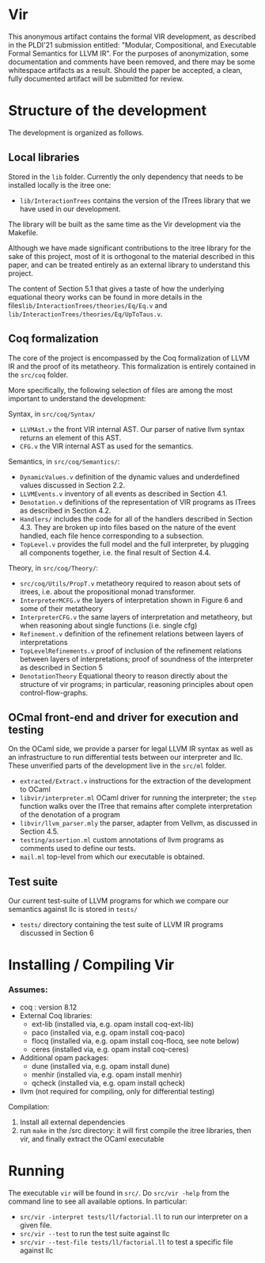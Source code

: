 # Vir

This anonymous artifact contains the formal VIR development, as described in the
PLDI'21 submission entitled: "Modular, Compositional, and Executable Formal
Semantics for LLVM IR". For the purposes of anonymization, some documentation
and comments have been removed, and there may be some whitespace artifacts as a
result. Should the paper be accepted, a clean, fully documented artifact will be
submitted for review.

# Structure of the development

The development is organized as follows.

## Local libraries

Stored in the `lib` folder. Currently the only dependency that needs to be installed locally is the itree one:
- `lib/InteractionTrees` contains the version of the ITrees library that we have used in our development. 

The library will be built as the same time as the Vir development via the Makefile.

Although we have made significant contributions to the itree library for the sake of this project, most of it
is orthogonal to the material described in this paper, and can be treated entirely as an external library to understand this project.

The content of Section 5.1 that gives a taste of how the underlying equational theory works can be found in more details in
the files`lib/InteractionTrees/theories/Eq/Eq.v` and `lib/InteractionTrees/theories/Eq/UpToTaus.v`.

## Coq formalization

The core of the project is encompassed by the Coq formalization of LLVM IR and the proof of its metatheory. 
This formalization is entirely contained in the `src/coq` folder. 

More specifically, the following selection of files are among the most important to understand the development:

Syntax, in `src/coq/Syntax/`
- `LLVMAst.v` the front VIR internal AST. Our parser of native llvm syntax returns an element of this AST.
- `CFG.v`     the VIR internal AST as used for the semantics. 

Semantics, in `src/coq/Semantics/`:
- `DynamicValues.v` definition of the dynamic values and underdefined values discussed in Section 2.2.
- `LLVMEvents.v`    inventory of all events as described in Section 4.1.
- `Denotation.v`    definitions of the representation of VIR programs as ITrees as described in Section 4.2.
- `Handlers/`       includes the code for all of the handlers described in Section 4.3. They are broken up into files 
                    based on the nature of the event handled, each file hence corresponding to a subsection.
- `TopLevel.v`      provides the full model and the full interpreter, by plugging all components together, 
                    i.e. the final result of Section 4.4.

Theory, in `src/coq/Theory/`:
- `src/coq/Utils/PropT.v` metatheory required to reason about sets of itrees, i.e. about the propositional monad transformer.
- `InterpreterMCFG.v`     the layers of interpretation shown in Figure 6 and some of their metatheory
- `InterpreterCFG.v`      the same layers of interpretation and metatheory, but when reasoning about single functions (i.e. single cfg)
- `Refinement.v`          definition of the refinement relations between layers of interpretations
- `TopLevelRefinements.v` proof of inclusion of the refinement relations between layers of interpretations;
                          proof of soundness of the interpreter as described in Section 5
- `DenotationTheory`      Equational theory to reason directly about the structure of vir programs;
                          in particular, reasoning principles about open control-flow-graphs.

## OCmal front-end and driver for execution and testing

On the OCaml side, we provide a parser for legal LLVM IR syntax as well as an
infrastructure to run differential tests between our interpreter and llc.
These unverified parts of the development live in the `src/ml` folder.

- `extracted/Extract.v`    instructions for the extraction of the development to OCaml
- `libvir/interpreter.ml`  OCaml driver for running the interpreter; the `step` function 
                                 walks over the ITree that remains after complete interpretation of the denotation of a program
- `libvir/llvm_parser.mly` the parser, adapter from Vellvm, as discussed in Section 4.5.
- `testing/assertion.ml`   custom annotations of llvm programs as comments used to define our tests.
- `mail.ml`                top-level from which our executable is obtained.

## Test suite

Our current test-suite of LLVM programs for which we compare our semantics against llc is stored in `tests/`

- `tests/` directory containing the test suite of LLVM IR programs discussed in Section 6

# Installing / Compiling Vir

### Assumes: 
  - coq   : version 8.12 
  - External Coq libraries: 
    * ext-lib    (installed via, e.g. opam install coq-ext-lib)
    * paco       (installed via, e.g. opam install coq-paco)
    * flocq      (installed via, e.g. opam install coq-flocq, see note below) 
    * ceres      (installed via, e.g. opam install coq-ceres)
  - Additional opam packages: 
    * dune       (installed via, e.g. opam install dune)
    * menhir     (installed via, e.g. opam install menhir)
    * qcheck     (installed via, e.g. opam install qcheck)
  - llvm (not required for compiling, only for differential testing)

Compilation:

1. Install all external dependencies
1. run `make` in the /src directory: it will first compile the itree libraries, then vir, and finally extract the OCaml executable

# Running

The executable `vir` will be found in `src/`.
Do `src/vir -help` from the command line to see all available options.
In particular:
- `src/vir -interpret tests/ll/factorial.ll` to run our interpreter on a given file.
- `src/vir --test` to run the test suite against llc
- `src/vir --test-file tests/ll/factorial.ll` to test a specific file against llc


